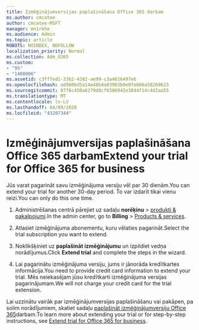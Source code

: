 ```yaml
---
title: Izmēģinājumversijas paplašināšana Office 365 darbam
ms.author: cmcatee
author: cmcatee-MSFT
manager: mnirkhe
ms.audience: Admin
ms.topic: article
ROBOTS: NOINDEX, NOFOLLOW
localization_priority: Normal
ms.collection: Adm_O365
ms.custom:
- "95"
- "1400006"
ms.assetid: c3fffed1-33b2-4382-ae99-c3a4816497e6
ms.openlocfilehash: ad9b06d5a14e48b4a03963b0e8fe606a58269623
ms.sourcegitcommit: 0776c450a6279d8cf6386942e3844f14c4d2aa55
ms.translationtype: MT
ms.contentlocale: lv-LV
ms.lasthandoff: 04/09/2020
ms.locfileid: "43207344"
---
```

# <a name="extend-your-trial-for-office-365-for-business"></a><span data-ttu-id="81dd8-102">Izmēģinājumversijas paplašināšana Office 365 darbam</span><span class="sxs-lookup"><span data-stu-id="81dd8-102">Extend your trial for Office 365 for business</span></span>

<span data-ttu-id="81dd8-103">Jūs varat pagarināt savu izmēģinājuma versiju vēl par 30 dienām.</span><span class="sxs-lookup"><span data-stu-id="81dd8-103">You can extend your trial for another 30-day period.</span></span> <span data-ttu-id="81dd8-104">To var izdarīt tikai vienu reizi.</span><span class="sxs-lookup"><span data-stu-id="81dd8-104">You can only do this one time.</span></span>
  
1. <span data-ttu-id="81dd8-105">Administrēšanas centrā pārejiet uz sadaļu **norēķinu** \> [produkti & pakalpojumi](https://portal.office.com/adminportal/home#/subscriptions).</span><span class="sxs-lookup"><span data-stu-id="81dd8-105">In the admin center, go to **Billing** \> [Products & services](https://portal.office.com/adminportal/home#/subscriptions).</span></span>

2. <span data-ttu-id="81dd8-106">Atlasiet izmēģinājuma abonementu, kuru vēlaties pagarināt.</span><span class="sxs-lookup"><span data-stu-id="81dd8-106">Select the trial subscription you want to extend.</span></span>

3. <span data-ttu-id="81dd8-107">Noklikšķiniet uz **paplašināt izmēģinājumu** un izpildiet vedņa norādījumus.</span><span class="sxs-lookup"><span data-stu-id="81dd8-107">Click **Extend trial** and complete the steps in the wizard.</span></span>

4. <span data-ttu-id="81dd8-108">Lai pagarinātu izmēģinājuma versiju, jums ir jānorāda kredītkartes informācija.</span><span class="sxs-lookup"><span data-stu-id="81dd8-108">You need to provide credit card information to extend your trial.</span></span> <span data-ttu-id="81dd8-109">Mēs neiekasējam jūsu kredītkarti izmēģinājuma versijas pagarinājumam.</span><span class="sxs-lookup"><span data-stu-id="81dd8-109">We will not charge your credit card for the trial extension.</span></span>

<span data-ttu-id="81dd8-110">Lai uzzinātu vairāk par izmēģinājumversijas paplašināšanu vai pakāpen, pa solim norādījumiem, skatiet sadaļu [paplašināt izmēģinājumversiju Office 365](https://docs.microsoft.com/microsoft-365/commerce/extend-your-trial)darbam.</span><span class="sxs-lookup"><span data-stu-id="81dd8-110">To learn more about extending your trial or for step-by-step instructions, see [Extend trial for Office 365 for business](https://docs.microsoft.com/microsoft-365/commerce/extend-your-trial).</span></span>
